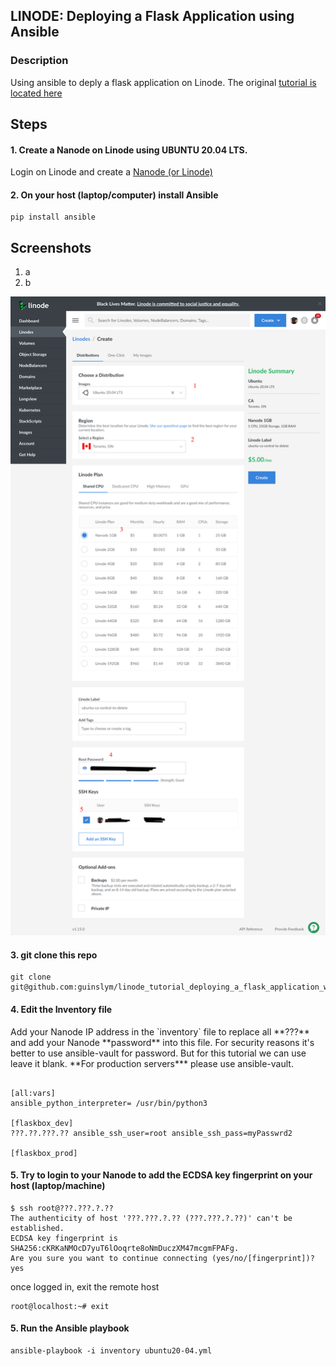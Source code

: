 
## LINODE: Deploying a Flask Application using Ansible


### Description
<p>
  Using ansible to deply a flask application on Linode. The original <a href="https://www.linode.com/docs/development/python/flask-and-gunicorn-on-ubuntu/" target="_blank">tutorial is located here</a>
</p>

## Steps

#### 1. Create a Nanode on Linode using UBUNTU 20.04 LTS.
<p>
  Login on Linode and create a <a href="https://cloud.linode.com/linodes/create" target="_blank">Nanode (or Linode)</a>
</p>

#### 2. On your host (laptop/computer) install Ansible
```shell 
pip install ansible
```
## Screenshots
  1. a
  2. b
<p float="left">
    <img src="images/screenshot.png" width="700"/>
</p>

#### 3. git clone this repo
```shell 
git clone git@github.com:guinslym/linode_tutorial_deploying_a_flask_application_with_ansible.git
```
#### 4. Edit the Inventory file
<p>
 Add your Nanode IP address in the `inventory` file to replace all **???** and add your Nanode **password** into this file. For security reasons it's better to use ansible-vault for password. But for this tutorial we can use leave it blank. **For production servers*** please use ansible-vault.
</p>

```shell 

[all:vars]
ansible_python_interpreter= /usr/bin/python3

[flaskbox_dev]
???.??.???.?? ansible_ssh_user=root ansible_ssh_pass=myPasswrd2

[flaskbox_prod]

```
#### 5. Try to login to your Nanode to add the ECDSA key fingerprint on your host (laptop/machine)
```shell 
$ ssh root@???.???.?.??
The authenticity of host '???.???.?.?? (???.???.?.??)' can't be established.
ECDSA key fingerprint is SHA256:cKRKaNMOcD7yuT6lOoqrte8oNmDuczXM47mcgmFPAFg.
Are you sure you want to continue connecting (yes/no/[fingerprint])? yes
```
once logged in, exit the remote host
```shell 
root@localhost:~# exit
```

#### 5. Run the Ansible playbook
```shell 
ansible-playbook -i inventory ubuntu20-04.yml 
```
